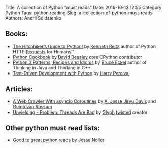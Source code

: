 Title: A collection of Python "must reads"
Date: 2016-10-13 12:55
Category: Python
Tags: python,reading
Slug: a-collection-of-python-must-reads
Authors: Andrii Soldatenko

## Books:
- [The Hitchhiker’s Guide to Python!](http://docs.python-guide.org/en/latest/) by [Kenneth Reitz](http://www.kennethreitz.org/) author of Python HTTP [Requests](https://github.com/kennethreitz/requests) for Humans™
- [Python Cookbook](http://chimera.labs.oreilly.com/books/1230000000393/index.html) by [David Beazley](dabeaz.com) core CPython contributor
- [Python 3 Patterns, Recipes and Idioms](https://python-3-patterns-idioms-test.readthedocs.io/en/latest/index.html) by [Bruce Eckel](http://bruceeckel.github.io/) author of Thinking in Java and Thinking in C++
- [Test-Driven Development with Python](http://chimera.labs.oreilly.com/books/1234000000754/index.html) by [Harry Percival](https://twitter.com/hjwp)

## Articles:
- [A Web Crawler With asyncio Coroutines](http://aosabook.org/en/500L/a-web-crawler-with-asyncio-coroutines.html) by [A. Jesse Jiryu Davis](https://emptysqua.re/blog/) and [Guido van Rossum](https://gvanrossum.github.io/)
- [Unyielding - Problem: Threads Are Bad](https://glyph.twistedmatrix.com/2014/02/unyielding.html) by [Glyph](http://glyph.twistedmatrix.com/) [twisted](https://twistedmatrix.com/trac/) creator


## Other python must read lists:
- [Good to great python reads](http://jessenoller.com/good-to-great-python-reads/) by [Jesse Noller](https://github.com/jnoller)